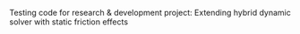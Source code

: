 Testing code for research & development project: Extending hybrid dynamic solver with static friction effects
